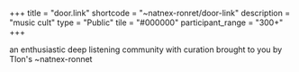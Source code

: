 +++
title = "door.link"
shortcode = "~natnex-ronret/door-link"
description = "music cult"
type = "Public"
tile = "#000000"
participant_range = "300+"
+++

an enthusiastic deep listening community with curation brought to you by Tlon's ~natnex-ronnet
